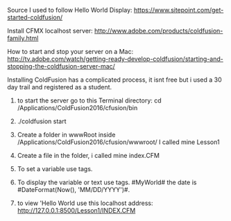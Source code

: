 Source I used to follow Hello World Display: https://www.sitepoint.com/get-started-coldfusion/

Install CFMX localhost server: http://www.adobe.com/products/coldfusion-family.html

How to start and stop your server on a Mac: http://tv.adobe.com/watch/getting-ready-develop-coldfusion/starting-and-stopping-the-coldfusion-server-mac/

Installing ColdFusion has a complicated process, it isnt free but i used a 30 day trail and registered as a student. 

1. to start the server go to this Terminal directory:
cd /Applications/ColdFusion2016/cfusion/bin  

2. ./coldfusion start

3. Create a folder in wwwRoot inside /Applications/ColdFusion2016/cfusion/wwwroot/ I called mine Lesson1

4. Create a file in the folder, i called mine index.CFM

5. To set a variable use <CFSET> tags. <CFSET MyWorld = 'Hello World'>

6. To display the variable or text use <CFOUTPUT> tags. <CFOUTPUT>#MyWorld# the date is #DateFormat(Now(), 'MM/DD/YYYY')#.</CFOUTPUT>

7. to view 'Hello World use this localhost address: http://127.0.0.1:8500/Lesson1/INDEX.CFM
